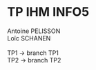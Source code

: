 # TP IHM INFO5

Antoine PELISSON
<br/>Loïc SCHANEN
<br/>
<br/> TP1 -> branch TP1
<br/> TP2 -> branch TP2
